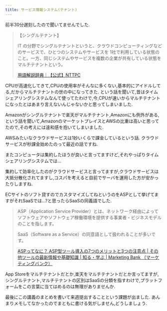 ```yaml
---
title: サービス情報システム(テナント)
---
```


前半30分遅刻したので聞いてませんでした.

> 【シングルテナント】
>
> IT の分野でシングルテナントというと、クラウドコンピューティングなどのサービスで、ひとつのシステムやサービスを 1社で利用している状態のこと。一方、同じシステムやサービスを複数の企業が共有している状態をマルチテナントという。
>
> [用語解説辞典｜【公式】NTTPC](http://www.nttpc.co.jp/yougo/%E3%82%B7%E3%83%B3%E3%82%B0%E3%83%AB%E3%83%86%E3%83%8A%E3%83%B3%E3%83%88.html)

CPUが高速化してきて,CPUの使用率がそんなに多くない,基本的にアイドルしてる,だからマルチテナントの世の中になってきた.
という話を聞いて,昔はタイムシェアリングシステムなんて使ってたわけで,今,CPUが速いからマルチテナントになったとはあまり言えないんじゃないかと思ってしまいました.

Amazonがシングルテナントで楽天がマルチテナント,Amazonにも例外がある,という話を聞いて,AmazonのマーケットプレイスとAWSの比重は高いと思ってたので,その考えには違和感を抱いてしまいました.

AWSみたいなクラウドサービスは1妙いくらで課金しているという話.
クラウドサービスが秒課金始めたのって最近の話ですね.

またコンピュータは集約したほうが良いと言ってますけど,それやっぱりタイムシェアリングシステムでは…

集約して効率化したのがクラウドサービスと言ってますが,クラウドサービスは大抵分散化されてますし,コスパを考えると自前でサーバを運用した方が安かったりしますね.

ECサイトのソフト貸すのでカスタマイズしてねというのをASPとして挙げてますがそれSaaSでは…?と思ったらSaaSの同義語でした.

> ASP（Application Service Provider）とは、ネットワーク経由によってソフトウェアやソフトウェア稼働環境を提供する事業者・ビジネスモデルのことを指します。
>
> SaaS（Software as a Service）の同意語として扱われることが多いです。
>
> [ASPってなに？ ASP型ツール導入の7つのメリットと3つの注意点 | その他ツールの最新情報や基礎知識 | 知る・学ぶ | Marketing Bank （マーケティングバンク）](http://www.marketingbank.jp/special/cat07/169.php)

App Storeをマルチテナントだとか,楽天をマルチテナントだとか言ってますが,シングルテナント,マルチテナントの区別はSaaSの分類を指すわけで,プラットフォームをこの言葉に当てはめるのは無理がありませんか.

最後にこの講義のまとめを書いて来週提出することという課題が出ました.
あんまりメモしてなかったのでまともに書ける気がしません,どうしましょう.
